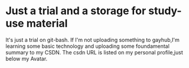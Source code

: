 # Just a trial and a storage for study-use material
It's just a trial on git-bash.
If I'm not uploading something to gayhub,I'm learning some basic technology and uploading some  foundamental summary to my CSDN.
The csdn URL is listed on my personal profile,just below my Avatar.
